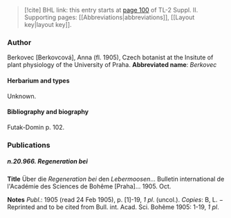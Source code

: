 > [!cite] BHL link: this entry starts at [page 100](https://www.biodiversitylibrary.org/page/33265297) of TL-2 Suppl. II.
> Supporting pages: [[Abbreviations|abbreviations]], [[Layout key|layout key]].

### Author

Berkovec \[Berkovcová\], Anna (fl. 1905), Czech botanist at the Insitute of plant physiology of the University of Praha. 
**Abbreviated name**: *Berkovec*

#### Herbarium and types

Unknown.

#### Bibliography and biography

Futak-Domin p. 102.

### Publications

##### n.20.966. Regeneration bei

**Title**
Über die *Regeneration bei* den *Lebermoosen*... Bulletin international de l'Académie des Sciences de Bohême \[Praha\]... 1905. Oct.

**Notes**
*Publ*.: 1905 (read 24 Feb 1905), p. \[1\]-19, *1 pl*. (uncol.). *Copies*: B, L. − Reprinted and to be cited from Bull. int. Acad. Sci. Bohême 1905: 1-19, *1 pl*.

